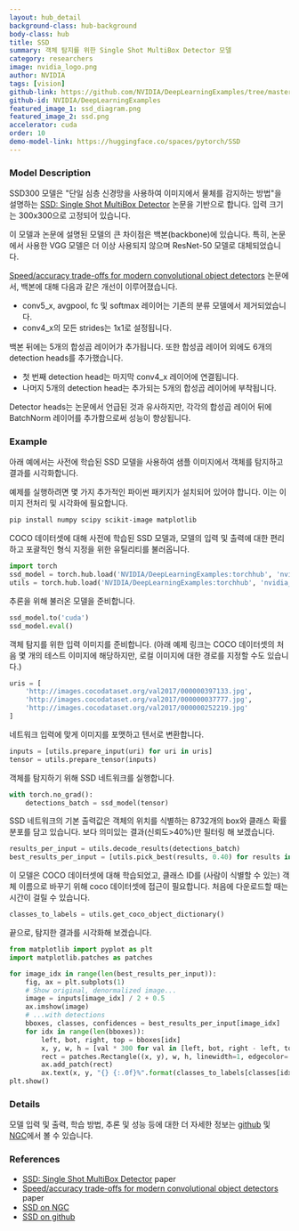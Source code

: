 ```yaml
---
layout: hub_detail
background-class: hub-background
body-class: hub
title: SSD
summary: 객체 탐지를 위한 Single Shot MultiBox Detector 모델
category: researchers
image: nvidia_logo.png
author: NVIDIA
tags: [vision]
github-link: https://github.com/NVIDIA/DeepLearningExamples/tree/master/PyTorch/Detection/SSD
github-id: NVIDIA/DeepLearningExamples
featured_image_1: ssd_diagram.png
featured_image_2: ssd.png
accelerator: cuda
order: 10
demo-model-link: https://huggingface.co/spaces/pytorch/SSD
---
```



### Model Description

SSD300 모델은 "단일 심층 신경망을 사용하여 이미지에서 물체를 감지하는 방법"을 설명하는 [SSD: Single Shot MultiBox Detector](https://arxiv.org/abs/1512.02325) 논문을 기반으로 합니다. 입력 크기는 300x300으로 고정되어 있습니다.

이 모델과 논문에 설명된 모델의 큰 차이점은 백본(backbone)에 있습니다. 특히, 논문에서 사용한 VGG 모델은 더 이상 사용되지 않으며 ResNet-50 모델로 대체되었습니다.

[Speed/accuracy trade-offs for modern convolutional object detectors](https://arxiv.org/abs/1611.10012) 논문에서, 백본에 대해 다음과 같은 개선이 이루어졌습니다.

*   conv5_x, avgpool, fc 및 softmax 레이어는 기존의 분류 모델에서 제거되었습니다.
*   conv4_x의 모든 strides는 1x1로 설정됩니다.

백본 뒤에는 5개의 합성곱 레이어가 추가됩니다. 또한 합성곱 레이어 외에도 6개의 detection heads를 추가했습니다.

*   첫 번째 detection head는 마지막 conv4_x 레이어에 연결됩니다.
*   나머지 5개의 detection head는 추가되는 5개의 합성곱 레이어에 부착됩니다.

Detector heads는 논문에서 언급된 것과 유사하지만, 각각의 합성곱 레이어 뒤에 BatchNorm 레이어를 추가함으로써 성능이 향상됩니다.

### Example

아래 예에서는 사전에 학습된 SSD 모델을 사용하여 샘플 이미지에서 객체를 탐지하고 결과를 시각화합니다.

예제를 실행하려면 몇 가지 추가적인 파이썬 패키지가 설치되어 있어야 합니다. 이는 이미지 전처리 및 시각화에 필요합니다.
```bash
pip install numpy scipy scikit-image matplotlib
```

COCO 데이터셋에 대해 사전에 학습된 SSD 모델과, 모델의 입력 및 출력에 대한 편리하고 포괄적인 형식 지정을 위한 유틸리티를 불러옵니다.
```python
import torch
ssd_model = torch.hub.load('NVIDIA/DeepLearningExamples:torchhub', 'nvidia_ssd')
utils = torch.hub.load('NVIDIA/DeepLearningExamples:torchhub', 'nvidia_ssd_processing_utils')
```

추론을 위해 불러온 모델을 준비합니다.
```python
ssd_model.to('cuda')
ssd_model.eval()
```

객체 탐지를 위한 입력 이미지를 준비합니다. 
(아래 예제 링크는 COCO 데이터셋의 처음 몇 개의 테스트 이미지에 해당하지만, 로컬 이미지에 대한 경로를 지정할 수도 있습니다.)
```python
uris = [
    'http://images.cocodataset.org/val2017/000000397133.jpg',
    'http://images.cocodataset.org/val2017/000000037777.jpg',
    'http://images.cocodataset.org/val2017/000000252219.jpg'
]
```

네트워크 입력에 맞게 이미지를 포맷하고 텐서로 변환합니다.
```python
inputs = [utils.prepare_input(uri) for uri in uris]
tensor = utils.prepare_tensor(inputs)
```

객체를 탐지하기 위해 SSD 네트워크를 실행합니다.
```python
with torch.no_grad():
    detections_batch = ssd_model(tensor)
```

SSD 네트워크의 기본 출력값은 객체의 위치를 식별하는 8732개의 box와  클래스 확률 분포를 담고 있습니다.
보다 의미있는 결과(신뢰도>40%)만 필터링 해 보겠습니다.
```python
results_per_input = utils.decode_results(detections_batch)
best_results_per_input = [utils.pick_best(results, 0.40) for results in results_per_input]
```

이 모델은 COCO 데이터셋에 대해 학습되었고, 클래스 ID를 (사람이 식별할 수 있는) 객체 이름으로 바꾸기 위해 coco 데이터셋에 접근이 필요합니다.
처음에 다운로드할 때는 시간이 걸릴 수 있습니다.
```python
classes_to_labels = utils.get_coco_object_dictionary()
```

끝으로, 탐지한 결과를 시각화해 보겠습니다.
```python
from matplotlib import pyplot as plt
import matplotlib.patches as patches

for image_idx in range(len(best_results_per_input)):
    fig, ax = plt.subplots(1)
    # Show original, denormalized image...
    image = inputs[image_idx] / 2 + 0.5
    ax.imshow(image)
    # ...with detections
    bboxes, classes, confidences = best_results_per_input[image_idx]
    for idx in range(len(bboxes)):
        left, bot, right, top = bboxes[idx]
        x, y, w, h = [val * 300 for val in [left, bot, right - left, top - bot]]
        rect = patches.Rectangle((x, y), w, h, linewidth=1, edgecolor='r', facecolor='none')
        ax.add_patch(rect)
        ax.text(x, y, "{} {:.0f}%".format(classes_to_labels[classes[idx] - 1], confidences[idx]*100), bbox=dict(facecolor='white', alpha=0.5))
plt.show()
```

### Details
모델 입력 및 출력, 학습 방법, 추론 및 성능 등에 대한 더 자세한 정보는 [github](https://github.com/NVIDIA/DeepLearningExamples/tree/master/PyTorch/Detection/SSD) 및 [NGC](https://ngc.nvidia.com/catalog/resources/nvidia:ssd_for_pytorch)에서 볼 수 있습니다.

### References

 - [SSD: Single Shot MultiBox Detector](https://arxiv.org/abs/1512.02325) paper
 - [Speed/accuracy trade-offs for modern convolutional object detectors](https://arxiv.org/abs/1611.10012) paper
 - [SSD on NGC](https://ngc.nvidia.com/catalog/resources/nvidia:ssd_for_pytorch)
 - [SSD on github](https://github.com/NVIDIA/DeepLearningExamples/tree/master/PyTorch/Detection/SSD)
